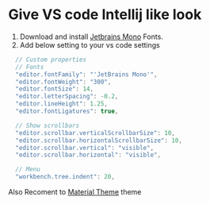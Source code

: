 # Give VS code Intellij like look

1. Download and install [Jetbrains Mono](https://www.jetbrains.com/lp/mono/) Fonts.
2. Add below setting to your vs code settings
```javascript
  // Custom properties
  // Fonts
  "editor.fontFamily": "'JetBrains Mono'",
  "editor.fontWeight": "300",
  "editor.fontSize": 14,
  "editor.letterSpacing": -0.2,
  "editor.lineHeight": 1.25,
  "editor.fontLigatures": true,

  // Show scrollbars
  "editor.scrollbar.verticalScrollbarSize": 10,
  "editor.scrollbar.horizontalScrollbarSize": 10,
  "editor.scrollbar.vertical": "visible",
  "editor.scrollbar.horizontal": "visible",

  // Menu
  "workbench.tree.indent": 20,
```

Also Recoment to [Material Theme](https://marketplace.visualstudio.com/items?itemName=Equinusocio.vsc-material-theme) theme

